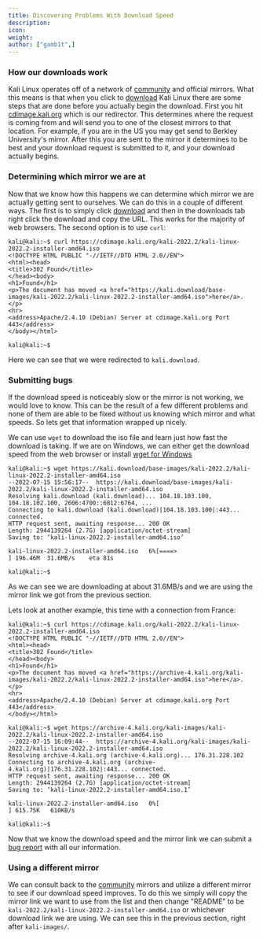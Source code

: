 ```yaml
---
title: Discovering Problems With Download Speed
description:
icon:
weight:
author: ["gamb1t",]
---
```


### How our downloads work

Kali Linux operates off of a network of [community](/docs/community/kali-linux-mirrors/) and official mirrors. What this means is that when you click to [download](/get-kali/) Kali Linux there are some steps that are done before you actually begin the download. First you hit [cdimage.kali.org](http://cdimage.kali.org/README.mirrorlist) which is our redirector. This determines where the request is coming from and will send you to one of the closest mirrors to that location. For example, if you are in the US you may get send to Berkley University's mirror. After this you are sent to the mirror it determines to be best and your download request is submitted to it, and your download actually begins.

### Determining which mirror we are at

Now that we know how this happens we can determine which mirror we are actually getting sent to ourselves. We can do this in a couple of different ways. The first is to simply click [download](/get-kali/) and then in the downloads tab right click the download and copy the URL. This works for the majority of web browsers. The second option is to use `curl`:

```
kali@kali:~$ curl https://cdimage.kali.org/kali-2022.2/kali-linux-2022.2-installer-amd64.iso
<!DOCTYPE HTML PUBLIC "-//IETF//DTD HTML 2.0//EN">
<html><head>
<title>302 Found</title>
</head><body>
<h1>Found</h1>
<p>The document has moved <a href="https://kali.download/base-images/kali-2022.2/kali-linux-2022.2-installer-amd64.iso">here</a>.</p>
<hr>
<address>Apache/2.4.10 (Debian) Server at cdimage.kali.org Port 443</address>
</body></html>

kali@kali:~$
```

Here we can see that we were redirected to `kali.download`.

### Submitting bugs

If the download speed is noticeably slow or the mirror is not working, we would love to know. This can be the result of a few different problems and none of them are able to be fixed without us knowing which mirror and what speeds. So lets get that information wrapped up nicely.

We can use `wget` to download the iso file and learn just how fast the download is taking. If we are on Windows, we can either get the download speed from the web browser or install [wget for Windows](https://medium.com/nerd-for-tech/using-wget-command-in-windows-10-environment-d766b8f526e9)

```
kali@kali:~$ wget https://kali.download/base-images/kali-2022.2/kali-linux-2022.2-installer-amd64.iso
--2022-07-15 15:56:17--  https://kali.download/base-images/kali-2022.2/kali-linux-2022.2-installer-amd64.iso
Resolving kali.download (kali.download)... 104.18.103.100, 104.18.102.100, 2606:4700::6812:6764, ...
Connecting to kali.download (kali.download)|104.18.103.100|:443... connected.
HTTP request sent, awaiting response... 200 OK
Length: 2944139264 (2.7G) [application/octet-stream]
Saving to: ‘kali-linux-2022.2-installer-amd64.iso’

kali-linux-2022.2-installer-amd64.iso   6%[====>                                                                     ] 196.46M  31.6MB/s    eta 81s

kali@kali:~$
```

As we can see we are downloading at about 31.6MB/s and we are using the mirror link we got from the previous section.

Lets look at another example, this time with a connection from France:

```
kali@kali:~$ curl https://cdimage.kali.org/kali-2022.2/kali-linux-2022.2-installer-amd64.iso
<!DOCTYPE HTML PUBLIC "-//IETF//DTD HTML 2.0//EN">
<html><head>
<title>302 Found</title>
</head><body>
<h1>Found</h1>
<p>The document has moved <a href="https://archive-4.kali.org/kali-images/kali-2022.2/kali-linux-2022.2-installer-amd64.iso">here</a>.</p>
<hr>
<address>Apache/2.4.10 (Debian) Server at cdimage.kali.org Port 443</address>
</body></html>

kali@kali:~$ wget https://archive-4.kali.org/kali-images/kali-2022.2/kali-linux-2022.2-installer-amd64.iso
--2022-07-15 16:09:44--  https://archive-4.kali.org/kali-images/kali-2022.2/kali-linux-2022.2-installer-amd64.iso
Resolving archive-4.kali.org (archive-4.kali.org)... 176.31.228.102
Connecting to archive-4.kali.org (archive-4.kali.org)|176.31.228.102|:443... connected.
HTTP request sent, awaiting response... 200 OK
Length: 2944139264 (2.7G) [application/octet-stream]
Saving to: ‘kali-linux-2022.2-installer-amd64.iso.1’

kali-linux-2022.2-installer-amd64.iso   0%[                                                                          ] 615.75K   610KB/s

kali@kali:~$
```

Now that we know the download speed and the mirror link we can submit a [bug report](/docs/community/submitting-issues-kali-bug-tracker/) with all our information.

### Using a different mirror

We can consult back to the [community](/docs/community/kali-linux-mirrors/) mirrors and utilize a different mirror to see if our download speed improves. To do this we simply will copy the mirror link we want to use from the list and then change "README" to be `kali-2022.2/kali-linux-2022.2-installer-amd64.iso` or whichever download link we are using. We can see this in the previous section, right after `kali-images/`.